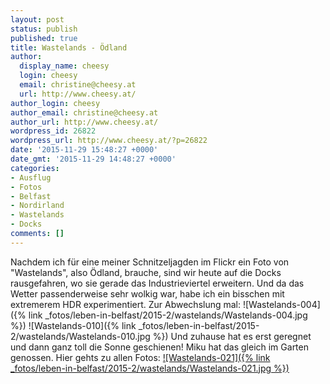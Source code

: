 ```yaml
---
layout: post
status: publish
published: true
title: Wastelands - Ödland
author:
  display_name: cheesy
  login: cheesy
  email: christine@cheesy.at
  url: http://www.cheesy.at/
author_login: cheesy
author_email: christine@cheesy.at
author_url: http://www.cheesy.at/
wordpress_id: 26822
wordpress_url: http://www.cheesy.at/?p=26822
date: '2015-11-29 15:48:27 +0000'
date_gmt: '2015-11-29 14:48:27 +0000'
categories:
- Ausflug
- Fotos
- Belfast
- Nordirland
- Wastelands
- Docks
comments: []
---
```

Nachdem ich für eine meiner Schnitzeljagden im Flickr ein Foto von "Wastelands", also Ödland, brauche, sind wir heute auf die Docks rausgefahren, wo sie gerade das Industrieviertel erweitern. Und da das Wetter passenderweise sehr wolkig war, habe ich ein bisschen mit extremerem HDR experimentiert. Zur Abwechslung mal:
![Wastelands-004]({% link _fotos/leben-in-belfast/2015-2/wastelands/Wastelands-004.jpg %})
![Wastelands-010]({% link _fotos/leben-in-belfast/2015-2/wastelands/Wastelands-010.jpg %})
Und zuhause hat es erst geregnet und dann ganz toll die Sonne geschienen! Miku hat das gleich im Garten genossen.
Hier gehts zu allen Fotos:
[![Wastelands-021]({% link _fotos/leben-in-belfast/2015-2/wastelands/Wastelands-021.jpg %})](http://www.cheesy.at/fotos/ausfluege/wastelands/)
